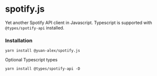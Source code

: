 # spotify.js

Yet another Spotify API client in Javascript. Typescript is supported with `@types/spotify-api` installed.

### Installation

`yarn install @yuan-alex/spotify.js`

Optional Typescript types

`yarn install @types/spotify-api -D`
